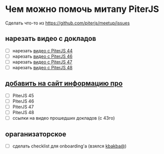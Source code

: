 # Чем можно помочь митапу PiterJS
Сделать что-то из https://github.com/piterjs/meetup/issues

## нарезать видео с докладов
  - [ ] нарезать [видео с PiterJS 44](https://www.youtube.com/watch?v=IEZmQCJFOog)
  - [ ] нарезать [видео с PiterJS 46](https://www.youtube.com/watch?v=FMNLN5YIE_M)
  - [ ] нарезать [видео с PiterJS 47](https://www.youtube.com/watch?v=pev6g_oysUs)
  - [ ] нарезать [видео с PiterJS 48](https://www.youtube.com/watch?v=ANbnQhxos-A)

## [добавить на сайт информацию про](https://github.com/piterjs/piterjs#внесение-данных)
  - [ ] PiterJS 45
  - [ ] PiterJS 46
  - [ ] PiterJS 47
  - [ ] PiterJS 48
  - [ ] ссылки на видео прошедших докладов (с 43го)
  
## ораганизаторское
  - [ ] сделать checklist для onboarding'а (взялся [kbakba@](http://github.com/kbakba))
